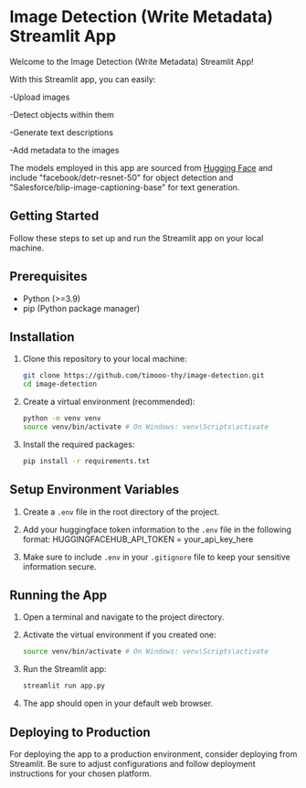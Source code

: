 # Image Detection (Write Metadata) Streamlit App

Welcome to the Image Detection (Write Metadata) Streamlit App!

With this Streamlit app, you can easily:

-Upload images

-Detect objects within them

-Generate text descriptions

-Add metadata to the images

The models employed in this app are sourced from [Hugging Face](https://huggingface.co) and include "facebook/detr-resnet-50" for object detection and "Salesforce/blip-image-captioning-base" for text generation.

## Getting Started

Follow these steps to set up and run the Streamlit app on your local machine.

## Prerequisites

- Python (>=3.9)
- pip (Python package manager)

## Installation

1. Clone this repository to your local machine:

   ```bash
   git clone https://github.com/timooo-thy/image-detection.git
   cd image-detection

2. Create a virtual environment (recommended):

   ```bash
   python -m venv venv
   source venv/bin/activate # On Windows: venv\Scripts\activate
   
3. Install the required packages:

   ```bash
   pip install -r requirements.txt

## Setup Environment Variables

1. Create a `.env` file in the root directory of the project.

2. Add your huggingface token information to the `.env` file in the following format:
   HUGGINGFACEHUB_API_TOKEN = your_api_key_here

3. Make sure to include `.env` in your `.gitignore` file to keep your sensitive information secure.

## Running the App

1. Open a terminal and navigate to the project directory.

2. Activate the virtual environment if you created one:

   ```bash
   source venv/bin/activate # On Windows: venv\Scripts\activate
   
3. Run the Streamlit app:

   ```bash
   streamlit run app.py

4. The app should open in your default web browser.

## Deploying to Production

For deploying the app to a production environment, consider deploying from Streamlit. Be sure to adjust configurations and follow deployment instructions for your chosen platform.
